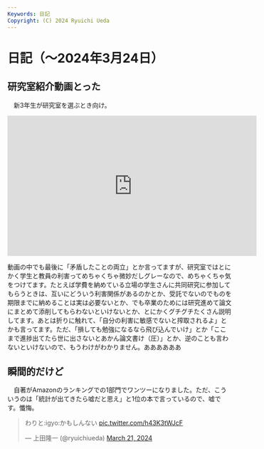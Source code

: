 ```yaml
---
Keywords: 日記
Copyright: (C) 2024 Ryuichi Ueda
---
```


# 日記（〜2024年3月24日）

## 研究室紹介動画とった

　新3年生が研究室を選ぶとき向け。

<iframe width="560" height="315" src="https://www.youtube.com/embed/qWLOf-6CyPM?si=IPCrTrsL9Y3GEotN" title="YouTube video player" frameborder="0" allow="accelerometer; autoplay; clipboard-write; encrypted-media; gyroscope; picture-in-picture; web-share" referrerpolicy="strict-origin-when-cross-origin" allowfullscreen></iframe>

動画の中でも最後に「矛盾したことの両立」とか言ってますが、研究室ではとにかく学生と教員の利害ってめちゃくちゃ微妙だしグレーなので、めちゃくちゃ気をつけてます。たとえば学費を納めている立場の学生さんに共同研究に参加してもらうときは、互いにどういう利害関係があるのかとか、受託でないのでものを期限までに納めることは実は必要ないとか、でも卒業のためには研究進めて論文にまとめて添削してもらわないといけないとか、とにかくグチグチたくさん説明してます。あとは折りに触れて、「自分の利害に敏感でないと搾取されるよ」とかも言ってます。ただ、「損しても勉強になるなら飛び込んでいけ」とか「ここまで進捗出てたら世に出さないとあかん論文書け（圧）」とか、逆のことも言わないといけないので、もうわけがわかりません。ああああああ

## 瞬間的だけど

　自著がAmazonのランキングでの1部門でワンツーになりました。ただ、こういうのは「統計が出てきたら嘘だと思え」と1位の本で言っているので、嘘です。懺悔。

<blockquote class="twitter-tweet"><p lang="ja" dir="ltr">わりと:igyo:かもしんない <a href="https://t.co/h43K3tWJcF">pic.twitter.com/h43K3tWJcF</a></p>&mdash; 上田隆一 (@ryuichiueda) <a href="https://twitter.com/ryuichiueda/status/1770811098565845253?ref_src=twsrc%5Etfw">March 21, 2024</a></blockquote> <script async src="https://platform.twitter.com/widgets.js" charset="utf-8"></script>
